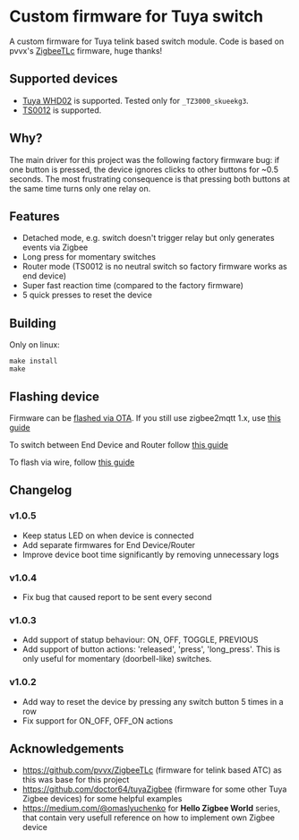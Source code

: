 # Custom firmware for Tuya switch

A custom firmware for Tuya telink based switch module. Code is based on pvvx's [ZigbeeTLc](https://github.com/pvvx/ZigbeeTLc) firmware, huge thanks!

## Supported devices

- [Tuya WHD02](https://www.zigbee2mqtt.io/devices/WHD02.html) is supported. Tested only for `_TZ3000_skueekg3`. 
- [TS0012](https://www.zigbee2mqtt.io/devices/TS0012_switch_module.html) is supported. 

## Why?

The main driver for this project was the following factory firmware bug: if one button is pressed, the device ignores clicks to other buttons for ~0.5 seconds. The most frustrating consequence is that pressing both buttons at the same time turns only one relay on.

## Features

- Detached mode, e.g. switch doesn't trigger relay but only generates events via Zigbee
- Long press for momentary switches
- Router mode (TS0012 is no neutral switch so factory firmware works as end device)
- Super fast reaction time (compared to the factory firmware)
- 5 quick presses to reset the device

## Building

Only on linux:

```
make install
make
```

## Flashing device

Firmware can be [flashed via OTA](./docs/ota_flash.md). If you still use zigbee2mqtt 1.x, use [this guide](./docs/ota_flash_z2m_v1.md)

To switch between End Device and Router follow [this guide](./docs/change_device_type.md)

To flash via wire, follow [this guide](./docs/ts0012_flashing_via_wire.md)

## Changelog

### v1.0.5

- Keep status LED on when device is connected
- Add separate firmwares for End Device/Router
- Improve device boot time significantly by removing unnecessary logs 

### v1.0.4

- Fix bug that caused report to be sent every second

### v1.0.3

- Add support of statup behaviour: ON, OFF, TOGGLE, PREVIOUS
- Add support of button actions: 'released', 'press', 'long_press'. This is only useful for momentary (doorbell-like) switches.

### v1.0.2

- Add way to reset the device by pressing any switch button 5 times in a row 
- Fix support for ON_OFF, OFF_ON actions


## Acknowledgements

- https://github.com/pvvx/ZigbeeTLc (firmware for telink based ATC) as this was base for this project
- https://github.com/doctor64/tuyaZigbee (firmware for some other Tuya Zigbee devices) for some helpful examples
- https://medium.com/@omaslyuchenko for **Hello Zigbee World** series, that contain very usefull reference on how to implement own Zigbee device 
